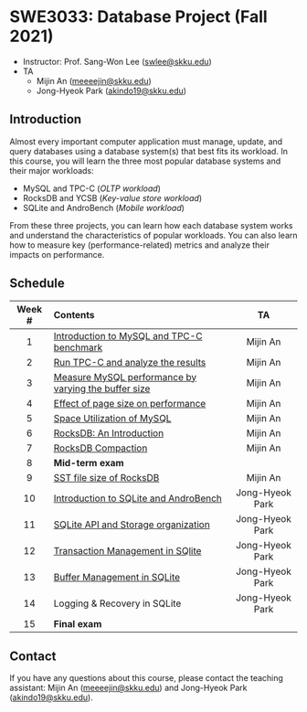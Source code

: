 # SWE3033: Database Project (Fall 2021)

- Instructor: Prof. Sang-Won Lee (swlee@skku.edu)
- TA
    - Mijin An (meeeejin@skku.edu)
    - Jong-Hyeok Park (akindo19@skku.edu)

## Introduction

Almost every important computer application must manage, update, and query databases using a database system(s) that best fits its workload. In this course, you will learn the three most popular database systems and their major workloads:

- MySQL and TPC-C (*OLTP workload*)
- RocksDB and YCSB (*Key-value store workload*)
- SQLite and AndroBench (*Mobile workload*)

From these three projects, you can learn how each database system works and understand the characteristics of popular workloads. You can also learn how to measure key (performance-related) metrics and analyze their impacts on performance.

## Schedule

| Week # | Contents     | TA |
| :----: | :----------- | :-: |
| 1      | [Introduction to MySQL and TPC-C benchmark](week-1) | Mijin An |
| 2      | [Run TPC-C and analyze the results](week-2) | Mijin An |
| 3      | [Measure MySQL performance by varying the buffer size](week-3) | Mijin An |
| 4      | [Effect of page size on performance](week-4) | Mijin An |
| 5      | [Space Utilization of MySQL](week-5) | Mijin An |
| 6      | [RocksDB: An Introduction](week-6) | Mijin An |
| 7      | [RocksDB Compaction](week-7) | Mijin An |
| 8      | **Mid-term exam** |  |
| 9      | [SST file size of RocksDB](week-9) | Mijin An |
| 10     | [Introduction to SQLite and AndroBench](week-10) | Jong-Hyeok Park |
| 11     | [SQLite API and Storage organization](week-11) | Jong-Hyeok Park |
| 12     | [Transaction Management in SQlite](week-12) | Jong-Hyeok Park |
| 13     | [Buffer Management in SQLite](week-13) | Jong-Hyeok Park |
| 14     | Logging & Recovery in SQLite | Jong-Hyeok Park |
| 15     | **Final exam** |  |

## Contact

If you have any questions about this course, please contact the teaching assistant: Mijin An (meeeejin@skku.edu) and Jong-Hyeok Park (akindo19@skku.edu).
